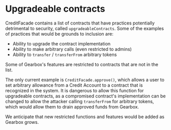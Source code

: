 # Upgradeable contracts

CreditFacade contains a list of contracts that have practices potentially detrimental to security, called `upgradeableContracts`. Some of the examples of practices that would be grounds to inclusion are:
- Ability to upgrade the contract implementation
- Ability to make arbitrary calls (even restricted to admins)
- Ability to `transfer` / `transferFrom` arbitrary tokens

Some of Gearbox's features are restricted to contracts that are not in the list. 

The only current example is `CreditFacade.approve()`, which allows a user to set arbitrary allowance from a Credit Account to a contract that is recognized in the system. It is dangerous to allow this function for upgradeable contracts, as a compromised contract's implementation can be changed to allow the attacker calling `transferFrom` for arbitrary tokens, which would allow them to drain approved funds from Gearbox.

We anticipate that new restricted functions and features would be added as Gearbox grows.